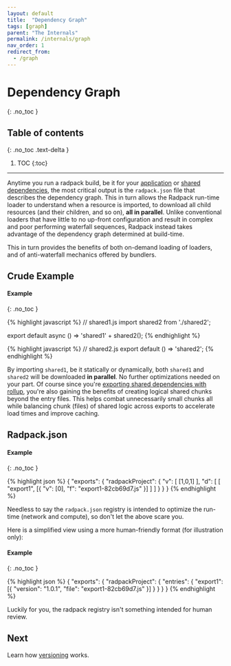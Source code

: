 ```yaml
---
layout: default
title:  "Dependency Graph"
tags: [graph]
parent: "The Internals"
permalink: /internals/graph
nav_order: 1
redirect_from:
  - /graph
---
```



# Dependency Graph
{: .no_toc }

## Table of contents
{: .no_toc .text-delta }

1. TOC
{:toc}

---

Anytime you run a radpack build, be it for your [application]({{site.baseurl}}/build)
or [shared dependencies]({{site.baseurl}}/exports), the most critical output is the
`radpack.json` file that describes the dependency graph. This in turn allows the Radpack run-time loader to understand when a resource is imported, to download all child resources (and their children, and so on), **all in parallel**. Unlike conventional loaders that have little to no up-front configuration and result in complex and poor performing waterfall sequences, Radpack instead takes advantage of the dependency graph determined at build-time.

This in turn provides the benefits of both on-demand loading of loaders, and of
anti-waterfall mechanics offered by bundlers.

## Crude Example

#### Example
{: .no_toc }

{% highlight javascript %}
// shared1.js
import shared2 from './shared2';

export default async () => 'shared1' + shared2();
{% endhighlight %}

{% highlight javascript %}
// shared2.js
export default () => 'shared2';
{% endhighlight %}

By importing `shared1`, be it statically or dynamically, both `shared1` and `shared2` will
be downloaded **in parallel**. No further optimizations needed on your part. Of course
since you're [exporting shared dependencies with rollup]({{site.baseurl}}/exports), you're
also gaining the benefits of creating logical shared chunks beyond the entry files. This
helps combat unnecessarily small chunks all while balancing chunk (files) of shared logic
across exports to accelerate load times and improve caching.


## Radpack.json

#### Example
{: .no_toc }

{% highlight json %}
{
  "exports": {
    "radpackProject": {
      "v": [
        [1,0,1]
      ],
      "d": [
        [
          "export1",
          [{
              "v": [0],
              "f": "export1-82cb69d7.js"
            }]
        ]
      ]
    }
  }
}
{% endhighlight %}

Needless to say the `radpack.json` registry is intended to optimize the run-time (network
and compute), so don't let the above scare you.

Here is a simplified view using a more human-friendly format (for illustration only):

#### Example
{: .no_toc }

{% highlight json %}
{
  "exports": {
    "radpackProject": {
      "entries": {
        "export1": [{
          "version": "1.0.1",
          "file": "export1-82cb69d7.js"
        }]
      }
    }
  }
}
{% endhighlight %}

Luckily for you, the radpack registry isn't something intended for human review.


## Next

Learn how [versioning]({{site.baseurl}}/internals/version) works.
